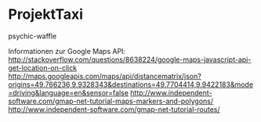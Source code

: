 # ProjektTaxi
psychic-waffle


Informationen zur Google Maps API:
http://stackoverflow.com/questions/8638224/google-maps-javascript-api-get-location-on-click
http://maps.googleapis.com/maps/api/distancematrix/json?origins=49.766236,9.9328343&destinations=49.7704414,9.9422183&mode=driving&language=en&sensor=false
http://www.independent-software.com/gmap-net-tutorial-maps-markers-and-polygons/
http://www.independent-software.com/gmap-net-tutorial-routes/
